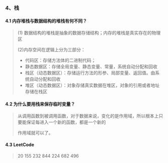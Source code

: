 ### 4、栈

#### 4.1 内存堆栈与数据结构的堆栈有何不同？

>(1) 数据结构的堆栈是抽象的数据存储结构；内存的堆栈是真实存在的物理区
>
>(2)内存空间在逻辑上分为三部分：
>
>- 代码区：存储方法体的二进制代码；
>- 静态数据区：存储全局变量、静态变量、常量，系统自动分配和回收
>- 栈区（动态数据区）：存储运行方法的形参、局部变量、返回值。由系统自动分配和回收
>- 堆区（动态数据区）：对象存储真实数据在堆区，对象的引用或者地址存储在栈区

#### 4.2 为什么要用栈来保存临时变量？

> 从调用函数到被调用函数，对于数据来说，变化的是作用域，所以根本上只要能保证每进入一个新的函数，都是一个新的
>
> 作用域就可以了。

####  4.3 LeetCode

> 20 155 232 844 224 682 496